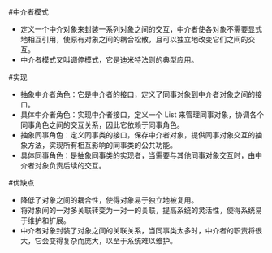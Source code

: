 #中介者模式
- 定义一个中介对象来封装一系列对象之间的交互，中介者使各对象不需要显式地相互引用，使原有对象之间的耦合松散，且可以独立地改变它们之间的交互。
- 中介者模式又叫调停模式，它是迪米特法则的典型应用。

#实现
- 抽象中介者角色：它是中介者的接口，定义了同事对象到中介者对象之间的接口。
- 具体中介者角色：实现中介者接口，定义一个 List 来管理同事对象，协调各个同事角色之间的交互关系，因此它依赖于同事角色。
- 抽象同事角色：定义同事类的接口，保存中介者对象，提供同事对象交互的抽象方法，实现所有相互影响的同事类的公共功能。
- 具体同事角色：是抽象同事类的实现者，当需要与其他同事对象交互时，由中介者对象负责后续的交互。

#优缺点
- 降低了对象之间的耦合性，使得对象易于独立地被复用。
- 将对象间的一对多关联转变为一对一的关联，提高系统的灵活性，使得系统易于维护和扩展。
- 中介者对象封装了对象之间的关联关系，当同事类太多时，中介者的职责将很大，它会变得复杂而庞大，以至于系统难以维护。